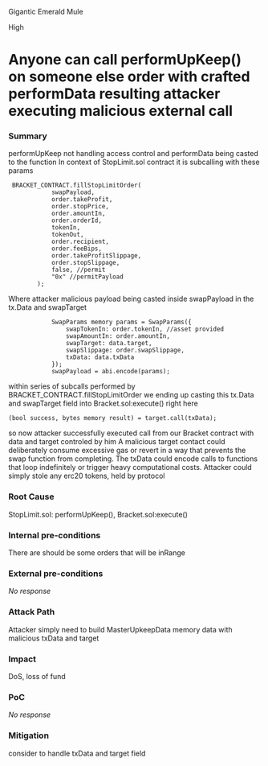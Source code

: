Gigantic Emerald Mule

High

# Anyone can call performUpKeep() on someone else order with crafted performData resulting attacker executing malicious external call

### Summary

performUpKeep not handling access control and performData being casted to the function
In context of StopLimit.sol contract it is subcalling with these params
```solidity
 BRACKET_CONTRACT.fillStopLimitOrder(
            swapPayload,
            order.takeProfit,
            order.stopPrice,
            order.amountIn,
            order.orderId,
            tokenIn,
            tokenOut,
            order.recipient,
            order.feeBips,
            order.takeProfitSlippage,
            order.stopSlippage,
            false, //permit
            "0x" //permitPayload
        );
```
Where attacker malicious payload being casted inside swapPayload in the tx.Data and swapTarget
```solidity
            SwapParams memory params = SwapParams({
                swapTokenIn: order.tokenIn, //asset provided
                swapAmountIn: order.amountIn,
                swapTarget: data.target,
                swapSlippage: order.swapSlippage,
                txData: data.txData
            });
            swapPayload = abi.encode(params);
```
within series of subcalls performed by BRACKET_CONTRACT.fillStopLimitOrder we ending up casting this tx.Data and swapTarget field into Bracket.sol:execute() right here
```solidity
(bool success, bytes memory result) = target.call(txData);
```
so now attacker successfully executed call from our Bracket contract with data and target controled by him
A malicious target contact could deliberately consume excessive gas or revert in a way that prevents the swap function from completing.
The txData could encode calls to functions that loop indefinitely or trigger heavy computational costs.
Attacker could simply stole any erc20 tokens, held by protocol

### Root Cause

StopLimit.sol: performUpKeep(), Bracket.sol:execute()


### Internal pre-conditions

There are should be some orders that will be inRange

### External pre-conditions

_No response_

### Attack Path

Attacker simply need to build MasterUpkeepData memory data with malicious txData and target

### Impact

DoS, loss of fund

### PoC

_No response_

### Mitigation

consider to handle txData and target field